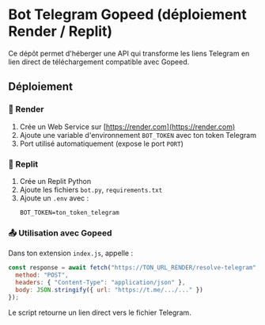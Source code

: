 
# Bot Telegram Gopeed (déploiement Render / Replit)

Ce dépôt permet d'héberger une API qui transforme les liens Telegram en lien direct de téléchargement compatible avec Gopeed.

## Déploiement

### 🔹 Render
1. Crée un Web Service sur [https://render.com](https://render.com)
2. Ajoute une variable d'environnement `BOT_TOKEN` avec ton token Telegram
3. Port utilisé automatiquement (expose le port `PORT`)

### 🔸 Replit
1. Crée un Replit Python
2. Ajoute les fichiers `bot.py`, `requirements.txt`
3. Ajoute un `.env` avec :
   ```env
   BOT_TOKEN=ton_token_telegram
   ```

### 📤 Utilisation avec Gopeed
Dans ton extension `index.js`, appelle :

```js
const response = await fetch("https://TON_URL_RENDER/resolve-telegram", {
  method: "POST",
  headers: { "Content-Type": "application/json" },
  body: JSON.stringify({ url: "https://t.me/.../..." })
});
```

Le script retourne un lien direct vers le fichier Telegram.
